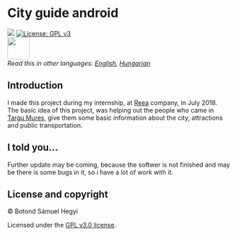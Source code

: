 
# City guide android
![](https://img.shields.io/badge/updated-july-yellow.svg)
[![License: GPL v3](https://img.shields.io/badge/License-GPL%20v3-blue.svg)](./LICENSE) <br/>
<img src="https://github.com/konpa/devicon/blob/master/icons/android/android-plain-wordmark.svg" height=50/> <br/>
*Read this in other languages: [English](README.md), [Hungarian](README.hu.md)* <br/>

## Introduction 
I made this project during my internship, at [Reea](https://www.reea.net/) company, in July 2018. <br>
The basic idea of this project, was helping out the people who came in [Targu Mures](https://goo.gl/KNqWK5), give them some basic information about the city, attractions and public transportation.

## I told you...
Further update may be coming, because the softwer is not finished and may be there is some bugs in it, so i have a lot of work with it.


## License and copyright
© Botond Sámuel Hegyi

Licensed under the [GPL v3.0 license](LICENSE).
